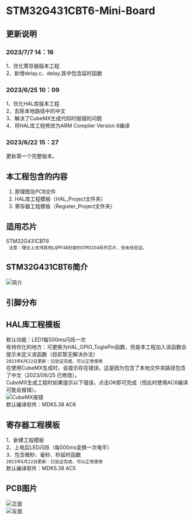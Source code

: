 # STM32G431CBT6-Mini-Board
## 更新说明
### 2023/7/7 14：16
1、优化寄存器版本工程<br>
2、新增delay.c、delay.其中包含延时函数<br>
### 2023/6/25 10：09
1、优化HAL库版本工程<br>
2、去除本地路径中的中文<br>
3、解决了CubeMX生成代码时报错的问题<br>
4、将HAL库工程修改为ARM Compiler Version 6编译
### 2023/6/22 15：27
更新第一个完整版本。<br>

## 本工程包含的内容
1. 原理图及PCB文件
2. HAL库工程模板（HAL_Project文件夹）
3. 寄存器工程模板（Register_Project文件夹）

## 适用芯片
STM32G431CBT6<br>
``` 注意：理论上支持其他LQPF48封装的STM32G4系列芯片，但未经验证。```
<br>

## STM32G431CBT6简介
![简介](https://github.com/Harvey8665/STM32G431CBT6-Mini-Board/blob/master/picture/stm32g431cb.jpg)<br>

## 引脚分布


## HAL库工程模板
默认功能：LED1每500ms闪烁一次<br>
有待优化的地方：可更换为HAL_GPIO_ToglePin函数，但是本工程加入该函数会提示未定义该函数（目前暂无解决办法）<br>
```2023年6月22日更新：已验证完成，可以正常使用```<br>
在使用CubeMX生成时，会提示存在错误，这是因为包含了本地文件夹路径包含了中文（2023/06/25 已修改）。<br>
CubeMX生成工程时如果提示以下错误，点击OK即可完成（但此时使用AC6编译可能会报错）。<br>
![CubeMX报错](https://github.com/Harvey8665/STM32G431CBT6-Mini-Board/blob/master/picture/Cube_MX_Error.png)<br>
默认编译软件：MDK5.38 AC6<br>

## 寄存器工程模板
1、新建工程模板<br>
2、上电后LED闪烁（每500ms变换一次电平）<br>
3、包含微秒、毫秒、秒延时函数<br>
```2023年6月22日更新：已验证完成，可以正常使用```<br>
默认编译软件：MDK5.38 AC5<br>

## PCB图片
![正面](https://github.com/Harvey8665/STM32G431CBT6-Mini-Board/blob/master/picture/zhengmian.png)<br>
![反面](https://github.com/Harvey8665/STM32G431CBT6-Mini-Board/blob/master/picture/beimian.png)<br>
<br>